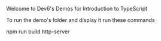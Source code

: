 Welcome to Dev6's Demos for Introduction to TypeScript

To run the demo's folder and display it run these commands

npm run build
http-server


